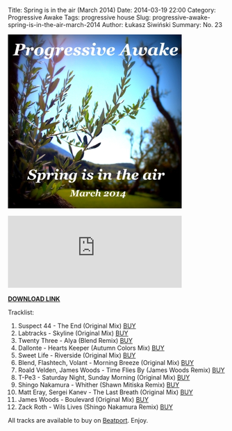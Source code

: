 Title: Spring is in the air (March 2014)
Date: 2014-03-19 22:00
Category: Progressive Awake
Tags: progressive house
Slug: progressive-awake-spring-is-in-the-air-march-2014
Author: Łukasz Siwiński
Summary: No. 23

![Progressive Awake - Spring is in the air (March 2014)](./images/progressive-awake-spring-is-in-the-air-march-2014.jpg)

<iframe width="400" height="166" scrolling="no" frameborder="no" src="https://w.soundcloud.com/player/?url=https%3A//api.soundcloud.com/tracks/144704833&amp;color=ff5500&amp;auto_play=false&amp;hide_related=false&amp;show_artwork=true"></iframe>

__[DOWNLOAD LINK](https://drive.google.com/open?id=0B_4_ynm06YZINzAwSTFZNlJIcVk "Spring is in the air (March 2014)")__

Tracklist:

1. Suspect 44 - The End (Original Mix) [BUY](http://www.beatport.com/track/the-end-original-mix/4752993)
2. Labtracks - Skyline (Original Mix) [BUY](http://www.beatport.com/release/skyline/1080206)
3. Twenty Three - Alya (Blend Remix) [BUY](http://www.beatport.com/track/alya-blend-remix/4990147)
4. Dallonte - Hearts Keeper (Autumn Colors Mix) [BUY](http://www.beatport.com/release/hearts-keeper/1135586)
5. Sweet Life - Riverside (Original Mix) [BUY](http://www.beatport.com/track/riverside-original-mix/1810919)
6. Blend, Flashtech, Volant - Morning Breeze (Original Mix) [BUY](http://www.beatport.com/track/morning-breeze-original-mix/5191278)
7. Roald Velden, James Woods - Time Flies By (James Woods Remix) [BUY](http://www.beatport.com/track/time-flies-by-james-woods-remix/4302052)
8. T-Pe3 - Saturday Night, Sunday Morning (Original Mix) [BUY](http://www.beatport.com/track/saturday-night-sunday-morning-original-mix/2031413)
9. Shingo Nakamura - Whither (Shawn Mitiska Remix) [BUY](http://www.beatport.com/track/whither-shawn-mitiska-remix/3943236)
10. Matt Eray, Sergei Kanev - The Last Breath (Original Mix) [BUY](http://www.beatport.com/track/the-last-breath-original-mix/5025705)
11. James Woods - Boulevard (Original Mix) [BUY](http://www.beatport.com/release/boulevard/1221988)
12. Zack Roth - Wils Lives (Shingo Nakamura Remix) [BUY](http://www.beatport.com/track/wils-lives-shingo-nakamura-remix/4989281)

All tracks are available to buy on <a href="http://beatport.com/">Beatport</a>.
Enjoy.
